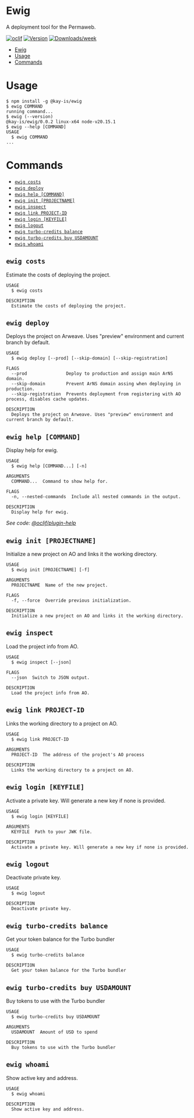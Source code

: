 # Ewig

A deployment tool for the Permaweb.

[![oclif](https://img.shields.io/badge/cli-oclif-brightgreen.svg)](https://oclif.io)
[![Version](https://img.shields.io/npm/v/ewig.svg)](https://npmjs.org/package/ewig)
[![Downloads/week](https://img.shields.io/npm/dw/ewig.svg)](https://npmjs.org/package/ewig)

<!-- toc -->

- [Ewig](#ewig)
- [Usage](#usage)
- [Commands](#commands)
<!-- tocstop -->

# Usage

<!-- usage -->

```sh-session
$ npm install -g @kay-is/ewig
$ ewig COMMAND
running command...
$ ewig (--version)
@kay-is/ewig/0.0.2 linux-x64 node-v20.15.1
$ ewig --help [COMMAND]
USAGE
  $ ewig COMMAND
...
```

<!-- usagestop -->

# Commands

<!-- commands -->

- [`ewig costs`](#ewig-costs)
- [`ewig deploy`](#ewig-deploy)
- [`ewig help [COMMAND]`](#ewig-help-command)
- [`ewig init [PROJECTNAME]`](#ewig-init-projectname)
- [`ewig inspect`](#ewig-inspect)
- [`ewig link PROJECT-ID`](#ewig-link-project-id)
- [`ewig login [KEYFILE]`](#ewig-login-keyfile)
- [`ewig logout`](#ewig-logout)
- [`ewig turbo-credits balance`](#ewig-turbo-credits-balance)
- [`ewig turbo-credits buy USDAMOUNT`](#ewig-turbo-credits-buy-usdamount)
- [`ewig whoami`](#ewig-whoami)

## `ewig costs`

Estimate the costs of deploying the project.

```
USAGE
  $ ewig costs

DESCRIPTION
  Estimate the costs of deploying the project.
```

## `ewig deploy`

Deploys the project on Arweave. Uses "preview" environment and current branch by default.

```
USAGE
  $ ewig deploy [--prod] [--skip-domain] [--skip-registration]

FLAGS
  --prod               Deploy to production and assign main ArNS domain.
  --skip-domain        Prevent ArNS domain assing when deploying in production.
  --skip-registration  Prevents deployment from registering with AO process, disables cache updates.

DESCRIPTION
  Deploys the project on Arweave. Uses "preview" environment and current branch by default.
```

## `ewig help [COMMAND]`

Display help for ewig.

```
USAGE
  $ ewig help [COMMAND...] [-n]

ARGUMENTS
  COMMAND...  Command to show help for.

FLAGS
  -n, --nested-commands  Include all nested commands in the output.

DESCRIPTION
  Display help for ewig.
```

_See code: [@oclif/plugin-help](https://github.com/oclif/plugin-help/blob/v6.2.7/src/commands/help.ts)_

## `ewig init [PROJECTNAME]`

Initialize a new project on AO and links it the working directory.

```
USAGE
  $ ewig init [PROJECTNAME] [-f]

ARGUMENTS
  PROJECTNAME  Name of the new project.

FLAGS
  -f, --force  Override previous initialization.

DESCRIPTION
  Initialize a new project on AO and links it the working directory.
```

## `ewig inspect`

Load the project info from AO.

```
USAGE
  $ ewig inspect [--json]

FLAGS
  --json  Switch to JSON output.

DESCRIPTION
  Load the project info from AO.
```

## `ewig link PROJECT-ID`

Links the working directory to a project on AO.

```
USAGE
  $ ewig link PROJECT-ID

ARGUMENTS
  PROJECT-ID  The address of the project's AO process

DESCRIPTION
  Links the working directory to a project on AO.
```

## `ewig login [KEYFILE]`

Activate a private key. Will generate a new key if none is provided.

```
USAGE
  $ ewig login [KEYFILE]

ARGUMENTS
  KEYFILE  Path to your JWK file.

DESCRIPTION
  Activate a private key. Will generate a new key if none is provided.
```

## `ewig logout`

Deactivate private key.

```
USAGE
  $ ewig logout

DESCRIPTION
  Deactivate private key.
```

## `ewig turbo-credits balance`

Get your token balance for the Turbo bundler

```
USAGE
  $ ewig turbo-credits balance

DESCRIPTION
  Get your token balance for the Turbo bundler
```

## `ewig turbo-credits buy USDAMOUNT`

Buy tokens to use with the Turbo bundler

```
USAGE
  $ ewig turbo-credits buy USDAMOUNT

ARGUMENTS
  USDAMOUNT  Amount of USD to spend

DESCRIPTION
  Buy tokens to use with the Turbo bundler
```

## `ewig whoami`

Show active key and address.

```
USAGE
  $ ewig whoami

DESCRIPTION
  Show active key and address.
```

<!-- commandsstop -->
